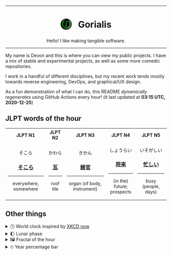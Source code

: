 ***

<h1 align="center">
<sub>
    <img src="readme/resources/avatar.png" height="36">
</sub>
&nbsp;
Gorialis
</h1>
<p align="center">
Hello! I like making tangible software.
</p>

***

My name is Devon and this is where you can view my public projects. I have a mix of stable and experimental projects, as well as some more comedic repositories.

I work in a handful of different disciplines, but my recent work tends mostly towards reverse engineering, DevOps, and graphical/UX design.

As a fun demonstration of what I can do, this README *dynamically regenerates* using GitHub Actions every hour! (it last updated at **03:15 UTC, 2020-12-25**)

<h2>JLPT words of the hour</h2>
<table>
    <tr>
        <th>JLPT N1</th>
        <th>JLPT N2</th>
        <th>JLPT N3</th>
        <th>JLPT N4</th>
        <th>JLPT N5</th>
    </tr>
    <tr>
        <td>
            <p align="center">そこら</p>
            <h3 align="center"><b><a href="https://jisho.org/search/%E3%81%9D%E3%81%93%E3%82%89">そこら</a></b></h3>
            <hr>
            <p align="center">everywhere,<wbr> somewhere</p>
        </td>
        <td>
            <p align="center">かわら</p>
            <h3 align="center"><b><a href="https://jisho.org/search/%E7%93%A6">瓦</a></b></h3>
            <hr>
            <p align="center">roof tile</p>
        </td>
        <td>
            <p align="center">きかん</p>
            <h3 align="center"><b><a href="https://jisho.org/search/%E5%99%A8%E5%AE%98">器官</a></b></h3>
            <hr>
            <p align="center">organ (of body,<wbr> instrument)</p>
        </td>
        <td>
            <p align="center">しょうらい</p>
            <h3 align="center"><b><a href="https://jisho.org/search/%E5%B0%86%E6%9D%A5">将来</a></b></h3>
            <hr>
            <p align="center">(in the) future;<br> prospects</p>
        </td>
        <td>
            <p align="center">いそがしい</p>
            <h3 align="center"><b><a href="https://jisho.org/search/%E5%BF%99%E3%81%97%E3%81%84">忙しい</a></b></h3>
            <hr>
            <p align="center">busy (people,<wbr> days)</p>
        </td>
    </tr>
</table>

<h2>Other things</h2>
<details>
<summary>🕒  World clock inspired by <a href="https://xkcd.com/now">XKCD now</a></summary>

> <img src="generated/now.png" width="512">

</details>
<details>
<summary>🌔 Lunar phase</summary>

The moon is approximately 37.45% through its phase (Waxing Gibbous).

</details>
<details>
<summary>&#x1f5bc; Fractal of the hour</summary>

> <img src="generated/fractal.png" width="512">

</details>
<details>
<summary>&#x23f2; Year percentage bar</summary>
<pre><code>2020 [███████████████████▁] 98.12%</code></pre>
</details>
